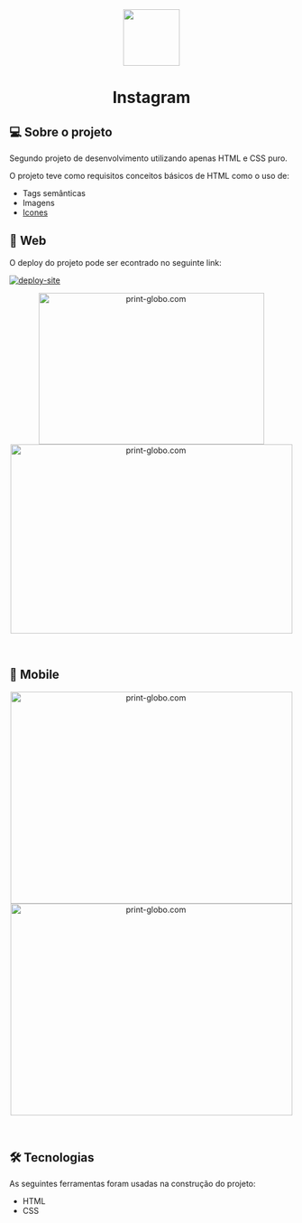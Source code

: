<div align="center">
  <img width="100" height="100" src="https://user-images.githubusercontent.com/98192816/163442464-5bfe12ff-3069-44a0-85da-df352ad9d434.png" />
</div>
<h1 align="center">Instagram</h1>

## 💻 Sobre o projeto

Segundo projeto de desenvolvimento utilizando apenas HTML e CSS puro.

O projeto teve como requisitos conceitos básicos de HTML como o uso de:
  - Tags semânticas
  - Imagens
  - [Icones](https://ionicons.com/)

## 🎨 Web

 O deploy do projeto pode ser econtrado no seguinte link: 
  
  <a href="https://frreiro.github.io/projeto2-instagram/">
  <img alt="deploy-site" src="https://img.shields.io/badge/Link%20Deploy%20-Site-%2304D361">
</a>

<p align="center">
  <img width="400" height="268" alt="print-globo.com" src="https://user-images.githubusercontent.com/98192816/163442941-254f1bf6-7a0e-4a19-813b-f15f5a721535.png">
  <img width="500" height="335" alt="print-globo.com" src="https://user-images.githubusercontent.com/98192816/163442930-3d9c10eb-8b8f-4cb4-a787-ad1a7050c005.png">
</p><br>

## 📱 Mobile

<p align="center">
  <img width="500" height="375" alt="print-globo.com" src="https://user-images.githubusercontent.com/98192816/163449892-fde0242f-0f25-4b61-916c-936dbd9b78cb.png">
  <img width="500" height="375" alt="print-globo.com" src="https://user-images.githubusercontent.com/98192816/163452501-abceef70-56ee-4d7d-b9bf-559363f19415.png">
</p><br>

## 🛠 Tecnologias

As seguintes ferramentas foram usadas na construção do projeto:

  - HTML
  - CSS
